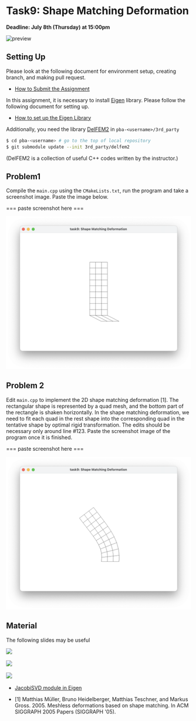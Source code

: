 # Task9: Shape Matching Deformation

**Deadline: July 8th (Thursday) at 15:00pm**

![preview](preview.png)


## Setting Up

Please look at the following document for environment setup, creating branch, and making pull request.

- [How to Submit the Assignment](../doc/submit.md)

In this assignment, it is necessary to install [Eigen](https://eigen.tuxfamily.org/index.php?title=Main_Page) library. Please follow the following document for setting up.    

- [How to set up the Eigen Library](../doc/setup_eigen.md)  

Additionally, you need the library [DelFEM2](https://github.com/nobuyuki83/delfem2) in `pba-<username>/3rd_party` 

```bash
$ cd pba-<username> # go to the top of local repository
$ git submodule update --init 3rd_party/delfem2
```

(DelFEM2 is a collection of useful C++ codes written by the instructor.)



## Problem1

Compile the `main.cpp` using the `CMakeLists.txt`, run the program and take a screenshot image. 
Paste the image below.

=== paste screenshot here ===

![problem1](problem1.png)

## Problem 2

Edit `main.cpp` to implement the 2D shape matching deformation [1].
The rectangular shape is represented by a quad mesh, and the bottom part of the rectangle is shaken horizontally. 
In the shape matching deformation, we need to fit each quad in the rest shape into the corresponding quad in the tentative shape by optimal rigid transformation. 
The edits should be necessary only around line #123. 
Paste the screenshot image of the program once it is finished.

=== paste screenshot here ===

![problem2](problem2.png)

## Material 

The following slides may be useful

![](slide2.png)

![](slide0.png)

![](slide1.png)

-  [JacobiSVD module in Eigen](https://eigen.tuxfamily.org/dox/classEigen_1_1JacobiSVD.html)

- [1] Matthias Müller, Bruno Heidelberger, Matthias Teschner, and Markus Gross. 2005. Meshless deformations based on shape matching. In ACM SIGGRAPH 2005 Papers (SIGGRAPH '05).











